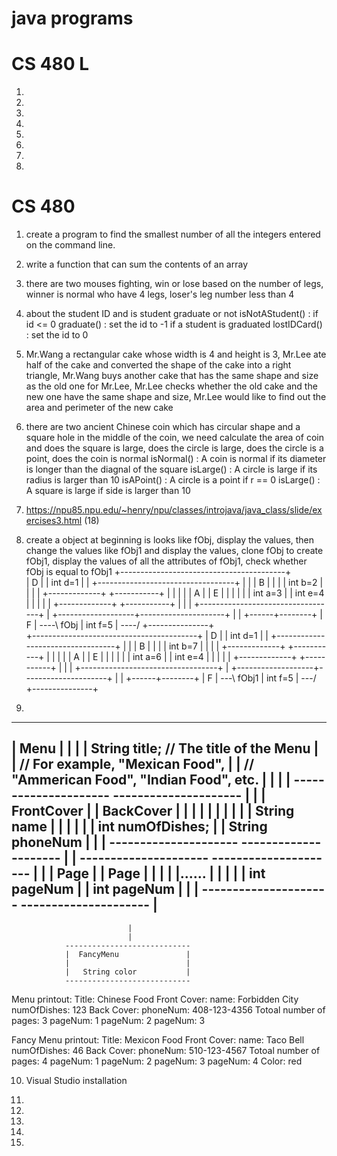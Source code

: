 # java programs
# CS 480 L
1.

2.

3.

4.

5.

6.

7.

8.


# CS 480

1. create a program to find the smallest number of all the integers entered on the command line.

2. write a function that can sum the contents of an array

3. there are two mouses fighting, win or lose based on the number of legs, winner is normal who have 4 legs, loser's leg number less than 4

4. about the student ID and is student graduate or not
   isNotAStudent() : if id <= 0 
   graduate() : set the id to -1 if a student is graduated
   lostIDCard() : set the id to 0

5.  Mr.Wang a rectangular cake whose width is 4 and height is 3, Mr.Lee ate half of the cake and converted the shape of the cake into a right triangle, Mr.Wang buys another cake that has the same shape and size as the old one for Mr.Lee, Mr.Lee checks whether the old cake and the new one have the same shape and size, Mr.Lee would like to find out the area and perimeter of the new cake

6.  there are two ancient Chinese coin which has circular shape and a square hole in the middle of the coin, we need calculate the area of coin and does the square is large, does the circle is large, does the circle is a point, does the coin is normal
    isNormal() : A coin is normal if its diameter is longer than the diagnal of the square
    isLarge() : A circle is large if its radius is larger than 10
    isAPoint() : A circle is a point if r == 0
    isLarge() : A square is large if side is larger than 10

7. https://npu85.npu.edu/~henry/npu/classes/introjava/java_class/slide/exercises3.html (18)

8.  create a object at beginning is looks like fObj, display the values, then change the values like fObj1 and display the values, clone fObj to create fObj1, display the values of all the attributes of fObj1, check whether fObj is equal to fObj1
+-----------------------------------------+                       
| D                                       |
|  int d=1                                |
|  +----------------------------------+   |
|  | B                                |   |
|  |    int b=2                       |   |
|  |  +-------------+  +-----------+  |   |
|  |  | A           |  | E         |  |   |
|  |  |   int a=3   |  |   int e=4 |  |   |
|  |  +-------------+  +-----------+  |   |
|  +----------------------------------+   |
+-------------------+---------------------+
                    |
                    |
             +------+--------+
             | F             |   ----\   fObj
             |    int f=5    |   ----/
             +---------------+     
+-----------------------------------------+
| D                                       |
|  int d=1                                |
|  +----------------------------------+   |
|  | B                                |   |
|  |    int b=7                       |   |
|  |  +-------------+  +-----------+  |   |
|  |  | A           |  | E         |  |   |
|  |  |   int a=6   |  |   int e=4 |  |   |
|  |  +-------------+  +-----------+  |   |
|  +----------------------------------+   |
+-------------------+---------------------+
                    |
                    |
             +------+--------+
             | F             |     ---\     fObj1
             |    int f=5    |     ---/
             +---------------+

9.
------------------------------------------------------------------
| Menu                                                           |
|                                                                |
|     String title;   // The title of the Menu                   |
|                     // For example, "Mexican Food",            |
|                     // "Ammerican Food", "Indian Food", etc.   |
|                                                                |
| ---------------------       ---------------------              |
| |  FrontCover       |       | BackCover         |              |
| |                   |       |                   |              |
| |  String name      |       |                   |              |
| |  int numOfDishes; |       | String phoneNum   |              |
| ---------------------       ---------------------              |
| ---------------------       ---------------------              |
| |  Page             |       |  Page             |              |
| |                   |...... |                   |              |
| |  int pageNum      |       | int pageNum       |              |
| ---------------------       ---------------------              |
------------------------------------------------------------------    
                              |
                              |
                ----------------------------
                |  FancyMenu               |
                |                          |
                |   String color           |
                ----------------------------
  
  Menu printout: 
  Title: Chinese Food
Front Cover:
    name: Forbidden City
    numOfDishes: 123
Back Cover:
    phoneNum: 408-123-4356
Totoal number of pages: 3
    pageNum: 1
    pageNum: 2
    pageNum: 3
    
  Fancy Menu printout: 
 Title: Mexicon Food
Front Cover:
    name: Taco Bell
    numOfDishes: 46
Back Cover:
    phoneNum: 510-123-4567
Totoal number of pages: 4
    pageNum: 1
    pageNum: 2
    pageNum: 3
    pageNum: 4
Color: red

10. Visual Studio installation

11.

12.

13.

14.

15.



